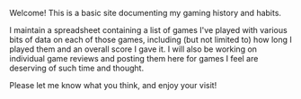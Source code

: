 Welcome! This is a basic site documenting my gaming history and habits. 

I maintain a spreadsheet containing a list of games I've played with various bits of data on each of those games, including (but not limited to) how long I played them and an overall score I gave it. I will also be working on individual game reviews and posting them here for games I feel are deserving of such time and thought.

Please let me know what you think, and enjoy your visit!
